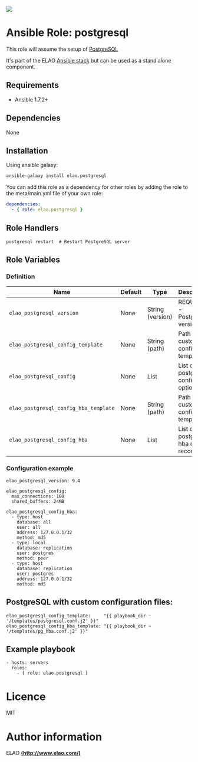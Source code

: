 <img src="http://www.elao.com/images/corpo/logo_red_small.png"/>

# Ansible Role: postgresql

This role will assume the setup of [PostgreSQL](http://www.postgresql.org/)

It's part of the ELAO [Ansible stack](http://ansible.elao.com) but can be used as a stand alone component.

## Requirements

- Ansible 1.7.2+

## Dependencies

None

## Installation

Using ansible galaxy:

```bash
ansible-galaxy install elao.postgresql
```
You can add this role as a dependency for other roles by adding the role to the meta/main.yml file of your own role:

```yaml
dependencies:
  - { role: elao.postgresql }
```

## Role Handlers

    postgresql restart  # Restart PostgreSQL server

## Role Variables

### Definition

|Name|Default|Type|Description|
|----|----|-----------|-------|
|`elao_postgresql_version`|None|String (version)|REQUIRED - PostgreSQL version
|`elao_postgresql_config_template`|None|String (path)|Path to a custom config template
|`elao_postgresql_config`|None|List|List of postgreSQL config options
|`elao_postgresql_config_hba_template`|None|String (path)|Path to a custom hba config template
|`elao_postgresql_config_hba`|None|List|List of postgreSQL hba config records.

### Configuration example

```
elao_postgresql_version: 9.4

elao_postgresql_config:
  max_connections: 100
  shared_buffers: 24MB

elao_postgresql_config_hba:
  - type: host
    database: all
    user: all
    address: 127.0.0.1/32
    method: md5
  - type: local
    database: replication
    user: postgres
    method: peer
  - type: host
    database: replication
    user: postgres
    address: 127.0.0.1/32
    method: md5
```

## PostgreSQL with custom configuration files:

```
elao_postgresql_config_template:     "{{ playbook_dir ~ '/templates/postgresql.conf.j2' }}"
elao_postgresql_config_hba_template: "{{ playbook_dir ~ '/templates/pg_hba.conf.j2' }}"
```

## Example playbook

    - hosts: servers
      roles:
        - { role: elao.postgresql }

# Licence

MIT

# Author information

ELAO [**(http://www.elao.com/)**](http://www.elao.com)
